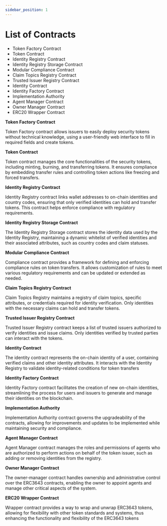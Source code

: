 ```yaml
---
sidebar_position: 1
---
```


# List of Contracts
- Token Factory Contract
- Token Contract
- Identity Registry Contract
- Identity Registry Storage Contract
- Modular Compliance Contract
- Claim Topics Registry Contract
- Trusted Issuer Registry Contract
- Identity Contract
- Identity Factory Contract
- Implementation Authority
- Agent Manager Contract
- Owner Manager Contract
- ERC20 Wrapper Contract

**Token Factory Contract**

Token Factory contract allows issuers to easily deploy security tokens without technical knowledge, using a user-friendly web interface to fill in required fields and create tokens.

**Token Contract**

Token contract manages the core functionalities of the security tokens, including minting, burning, and transferring tokens. It ensures compliance by embedding transfer rules and controlling token actions like freezing and forced transfers.

**Identity Registry Contract**

Identity Registry contract links wallet addresses to on-chain identities and country codes, ensuring that only verified identities can hold and transfer tokens. This contract helps enforce compliance with regulatory requirements.

**Identity Registry Storage Contract**

The Identity Registry Storage contract stores the identity data used by the Identity Registry, maintaining a dynamic whitelist of verified identities and their associated attributes, such as country codes and claim statuses.

**Modular Compliance Contract**

Compliance contract provides a framework for defining and enforcing compliance rules on token transfers. It allows customization of rules to meet various regulatory requirements and can be updated or extended as needed.

**Claim Topics Registry Contract**

Claim Topics Registry maintains a registry of claim topics, specific attributes, or credentials required for identity verification. Only identities with the necessary claims can hold and transfer tokens.

**Trusted Issuer Registry Contract**

Trusted Issuer Registry contract keeps a list of trusted issuers authorized to verify identities and issue claims. Only identities verified by trusted parties can interact with the tokens.

**Identity Contract**

The identity contract represents the on-chain identity of a user, containing verified claims and other identity attributes. It interacts with the Identity Registry to validate identity-related conditions for token transfers

**Identity Factory Contract**

Identity Factory contract facilitates the creation of new on-chain identities, streamlining the process for users and issuers to generate and manage their identities on the blockchain.

**Implementation Authority**

Implementation Authority contract governs the upgradeability of the contracts, allowing for improvements and updates to be implemented while maintaining security and compliance.

**Agent Manager Contract**

Agent Manager contract manages the roles and permissions of agents who are authorized to perform actions on behalf of the token issuer, such as adding or removing identities from the registry.

**Owner Manager Contract**

The owner-manager contract handles ownership and administrative control over the ERC3643 contracts, enabling the owner to appoint agents and manage other critical aspects of the system.

**ERC20 Wrapper Contract**

Wrapper contract provides a way to wrap and unwrap ERC3643 tokens, allowing for flexibility with other token standards and systems, thus enhancing the functionality and flexibility of the ERC3643 tokens